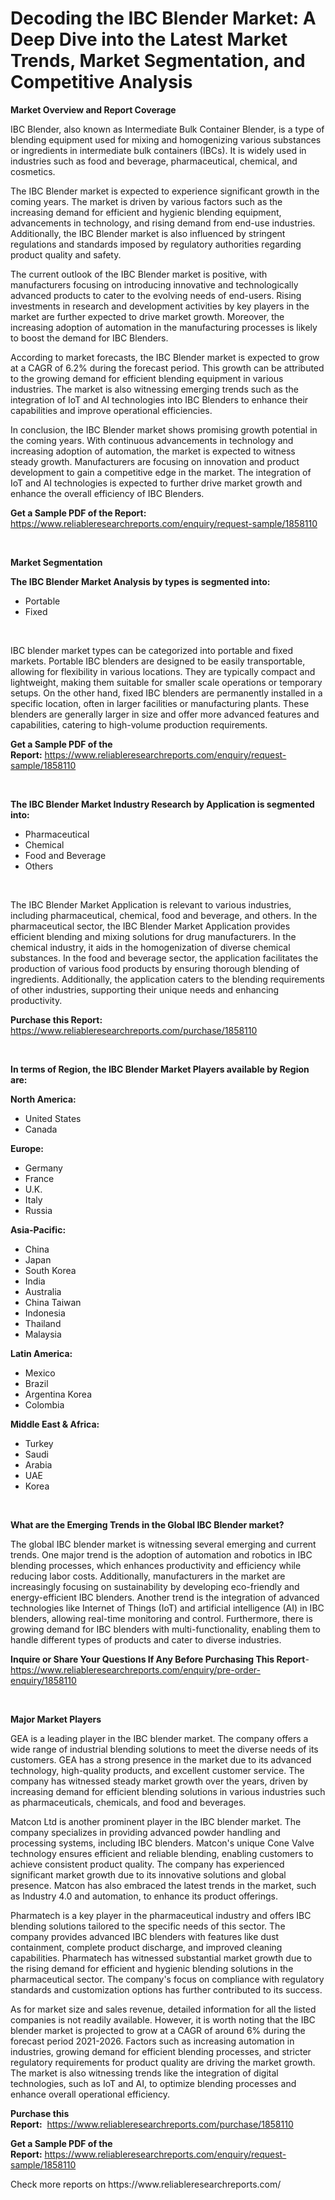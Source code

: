 <p><h1>Decoding the IBC Blender Market: A Deep Dive into the Latest Market Trends, Market Segmentation, and Competitive Analysis</h1></p><p><strong>Market Overview and Report Coverage</strong></p>
<p><p>IBC Blender, also known as Intermediate Bulk Container Blender, is a type of blending equipment used for mixing and homogenizing various substances or ingredients in intermediate bulk containers (IBCs). It is widely used in industries such as food and beverage, pharmaceutical, chemical, and cosmetics.</p><p>The IBC Blender market is expected to experience significant growth in the coming years. The market is driven by various factors such as the increasing demand for efficient and hygienic blending equipment, advancements in technology, and rising demand from end-use industries. Additionally, the IBC Blender market is also influenced by stringent regulations and standards imposed by regulatory authorities regarding product quality and safety.</p><p>The current outlook of the IBC Blender market is positive, with manufacturers focusing on introducing innovative and technologically advanced products to cater to the evolving needs of end-users. Rising investments in research and development activities by key players in the market are further expected to drive market growth. Moreover, the increasing adoption of automation in the manufacturing processes is likely to boost the demand for IBC Blenders.</p><p>According to market forecasts, the IBC Blender market is expected to grow at a CAGR of 6.2% during the forecast period. This growth can be attributed to the growing demand for efficient blending equipment in various industries. The market is also witnessing emerging trends such as the integration of IoT and AI technologies into IBC Blenders to enhance their capabilities and improve operational efficiencies.</p><p>In conclusion, the IBC Blender market shows promising growth potential in the coming years. With continuous advancements in technology and increasing adoption of automation, the market is expected to witness steady growth. Manufacturers are focusing on innovation and product development to gain a competitive edge in the market. The integration of IoT and AI technologies is expected to further drive market growth and enhance the overall efficiency of IBC Blenders.</p></p>
<p><strong>Get a Sample PDF of the Report:</strong> <a href="https://www.reliableresearchreports.com/enquiry/request-sample/1858110">https://www.reliableresearchreports.com/enquiry/request-sample/1858110</a></p>
<p>&nbsp;</p>
<p><strong>Market Segmentation</strong></p>
<p><strong>The IBC Blender Market Analysis by types is segmented into:</strong></p>
<p><ul><li>Portable</li><li>Fixed</li></ul></p>
<p>&nbsp;</p>
<p><p>IBC blender market types can be categorized into portable and fixed markets. Portable IBC blenders are designed to be easily transportable, allowing for flexibility in various locations. They are typically compact and lightweight, making them suitable for smaller scale operations or temporary setups. On the other hand, fixed IBC blenders are permanently installed in a specific location, often in larger facilities or manufacturing plants. These blenders are generally larger in size and offer more advanced features and capabilities, catering to high-volume production requirements.</p></p>
<p><strong>Get a Sample PDF of the Report:</strong>&nbsp;<a href="https://www.reliableresearchreports.com/enquiry/request-sample/1858110">https://www.reliableresearchreports.com/enquiry/request-sample/1858110</a></p>
<p>&nbsp;</p>
<p><strong>The IBC Blender Market Industry Research by Application is segmented into:</strong></p>
<p><ul><li>Pharmaceutical</li><li>Chemical</li><li>Food and Beverage</li><li>Others</li></ul></p>
<p>&nbsp;</p>
<p><p>The IBC Blender Market Application is relevant to various industries, including pharmaceutical, chemical, food and beverage, and others. In the pharmaceutical sector, the IBC Blender Market Application provides efficient blending and mixing solutions for drug manufacturers. In the chemical industry, it aids in the homogenization of diverse chemical substances. In the food and beverage sector, the application facilitates the production of various food products by ensuring thorough blending of ingredients. Additionally, the application caters to the blending requirements of other industries, supporting their unique needs and enhancing productivity.</p></p>
<p><strong>Purchase this Report:</strong>&nbsp; <a href="https://www.reliableresearchreports.com/purchase/1858110">https://www.reliableresearchreports.com/purchase/1858110</a></p>
<p>&nbsp;</p>
<p><strong>In terms of Region, the IBC Blender Market Players available by Region are:</strong></p>
<p>
    <p> <strong> North America: </strong>
        <ul>
            <li>United States</li>
            <li>Canada</li>
        </ul>
        </p> 
    <p> <strong> Europe: </strong>
        <ul>
            <li>Germany</li>
            <li>France</li>
            <li>U.K.</li>
            <li>Italy</li>
            <li>Russia</li>
        </ul>
        </p> 
    <p> <strong> Asia-Pacific: </strong>
        <ul>
            <li>China</li>
            <li>Japan</li>
            <li>South Korea</li>
            <li>India</li>
            <li>Australia</li>
            <li>China Taiwan</li>
            <li>Indonesia</li>
            <li>Thailand</li>
            <li>Malaysia</li>
        </ul>
        </p> 
    <p> <strong> Latin America: </strong>
        <ul>
            <li>Mexico</li>
            <li>Brazil</li>
            <li>Argentina Korea</li>
            <li>Colombia</li>
        </ul>
        </p> 
    <p> <strong> Middle East & Africa: </strong>
        <ul>
            <li>Turkey</li>
            <li>Saudi</li>
            <li>Arabia</li>
            <li>UAE</li>
            <li>Korea</li>
        </ul>
    </p>
    </p>
<p>&nbsp;</p>
<p><strong>What are the Emerging Trends in the Global IBC Blender market?</strong></p>
<p><p>The global IBC blender market is witnessing several emerging and current trends. One major trend is the adoption of automation and robotics in IBC blending processes, which enhances productivity and efficiency while reducing labor costs. Additionally, manufacturers in the market are increasingly focusing on sustainability by developing eco-friendly and energy-efficient IBC blenders. Another trend is the integration of advanced technologies like Internet of Things (IoT) and artificial intelligence (AI) in IBC blenders, allowing real-time monitoring and control. Furthermore, there is growing demand for IBC blenders with multi-functionality, enabling them to handle different types of products and cater to diverse industries.</p></p>
<p><strong>Inquire or Share Your Questions If Any Before Purchasing This Report</strong>- <a href="https://www.reliableresearchreports.com/enquiry/pre-order-enquiry/1858110">https://www.reliableresearchreports.com/enquiry/pre-order-enquiry/1858110</a></p>
<p>&nbsp;</p>
<p><strong>Major Market Players</strong></p>
<p><p>GEA is a leading player in the IBC blender market. The company offers a wide range of industrial blending solutions to meet the diverse needs of its customers. GEA has a strong presence in the market due to its advanced technology, high-quality products, and excellent customer service. The company has witnessed steady market growth over the years, driven by increasing demand for efficient blending solutions in various industries such as pharmaceuticals, chemicals, and food and beverages.</p><p>Matcon Ltd is another prominent player in the IBC blender market. The company specializes in providing advanced powder handling and processing systems, including IBC blenders. Matcon's unique Cone Valve technology ensures efficient and reliable blending, enabling customers to achieve consistent product quality. The company has experienced significant market growth due to its innovative solutions and global presence. Matcon has also embraced the latest trends in the market, such as Industry 4.0 and automation, to enhance its product offerings.</p><p>Pharmatech is a key player in the pharmaceutical industry and offers IBC blending solutions tailored to the specific needs of this sector. The company provides advanced IBC blenders with features like dust containment, complete product discharge, and improved cleaning capabilities. Pharmatech has witnessed substantial market growth due to the rising demand for efficient and hygienic blending solutions in the pharmaceutical sector. The company's focus on compliance with regulatory standards and customization options has further contributed to its success.</p><p>As for market size and sales revenue, detailed information for all the listed companies is not readily available. However, it is worth noting that the IBC blender market is projected to grow at a CAGR of around 6% during the forecast period 2021-2026. Factors such as increasing automation in industries, growing demand for efficient blending processes, and stricter regulatory requirements for product quality are driving the market growth. The market is also witnessing trends like the integration of digital technologies, such as IoT and AI, to optimize blending processes and enhance overall operational efficiency.</p></p>
<p><strong>Purchase this Report:</strong>&nbsp;&nbsp;<a href="https://www.reliableresearchreports.com/purchase/1858110">https://www.reliableresearchreports.com/purchase/1858110</a></p>
<p></p>
<p><strong>Get a Sample PDF of the Report:</strong>&nbsp;<a href="https://www.reliableresearchreports.com/enquiry/request-sample/1858110">https://www.reliableresearchreports.com/enquiry/request-sample/1858110</a></p>
<p>Check more reports on https://www.reliableresearchreports.com/</p>